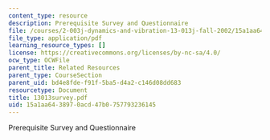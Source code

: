 ```yaml
---
content_type: resource
description: Prerequisite Survey and Questionnaire
file: /courses/2-003j-dynamics-and-vibration-13-013j-fall-2002/15a1aa6438970acd47b0757793236145_13013survey.pdf
file_type: application/pdf
learning_resource_types: []
license: https://creativecommons.org/licenses/by-nc-sa/4.0/
ocw_type: OCWFile
parent_title: Related Resources
parent_type: CourseSection
parent_uid: bd4e8fde-f91f-5ba5-d4a2-c146d08dd683
resourcetype: Document
title: 13013survey.pdf
uid: 15a1aa64-3897-0acd-47b0-757793236145
---
```

Prerequisite Survey and Questionnaire